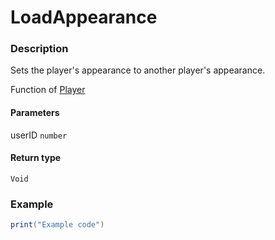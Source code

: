 # LoadAppearance
### Description
Sets the player's appearance to another player's appearance.

Function of [Player](/classes/Player/)

#### Parameters
userID `number`

#### Return type
`Void`

### Example
```lua
print("Example code")
```
